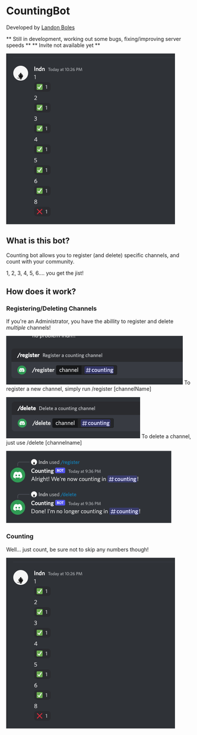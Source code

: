 # CountingBot
Developed by [Landon Boles](https://github.com/TheLDB)

** Still in development, working out some bugs, fixing/improving server speeds **
** Invite not available yet **

![Counting Bot](public/counting.png)

## What is this bot?
Counting bot allows you to register (and delete) specific channels, and count with your community.

1, 2, 3, 4, 5, 6.... you get the jist!

## How does it work?

### Registering/Deleting Channels
If you're an Administrator, you have the abillity to register and delete *multiple* channels!

![Register Screenshot](public/register.png)
To register a new channel, simply run /register [channelName]

![Delete Screenshot](public/delete.png)
To delete a channel, just use /delete [channelname]

![Both Actions Done](public/both_done.png)

### Counting
Well... just count, be sure not to skip any numbers though!

![Counting Bot](public/counting.png)